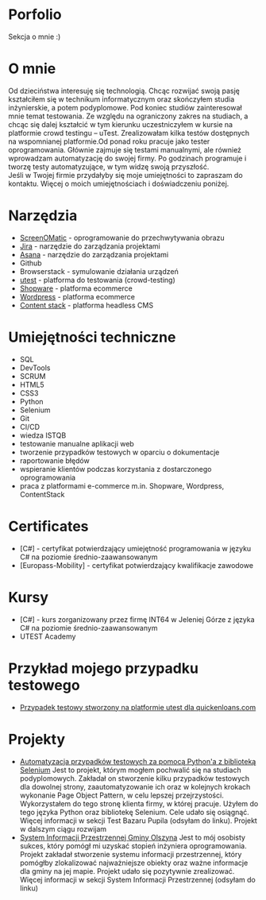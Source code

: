 # Porfolio
Sekcja o mnie :)
# O mnie
Od dzieciństwa interesuję się technologią. Chcąc rozwijać swoją pasję kształciłem się w technikum informatycznym oraz skończyłem studia inżynierskie, a potem podyplomowe. Pod koniec studiów zainteresował mnie temat testowania. Ze względu na ograniczony zakres na studiach, a chcąc się dalej kształcić w tym kierunku uczestniczyłem w kursie na platformie crowd testingu – uTest. Zrealizowałam kilka testów dostępnych na wspomnianej platformie.Od ponad roku pracuje jako tester oprogramowania. Głównie zajmuje się testami manualnymi, ale również wprowadzam automatyzację do swojej firmy. Po godzinach programuje i tworzę testy automatyzujące, w tym widzę swoją przyszłość.  
Jeśli w Twojej firmie przydałyby się moje umiejętności to zapraszam do kontaktu. Więcej o moich umiejętnościach i doświadczeniu poniżej.
# Narzędzia
  - [ScreenOMatic](https://screencast-o-matic.com/) - oprogramowanie do przechwytywania obrazu
  - [Jira](https://www.atlassian.com/software/jira0) - narzędzie do zarządzania projektami
  - [Asana](https://asana.com) - narzędzie do zarządzania projektami
  - Github
  - Browserstack - symulowanie działania urządzeń
  - [utest](https://www.utest.com/) - platforma do testowania (crowd-testing)
  - [Shopware](https://pl.shopware.com/) - platforma ecommerce
  - [Wordpress](https://pl.wordpress.org/) - platforma ecommerce
  - [Content stack](https://www.contentstack.com/) - platforma headless CMS
# Umiejętności techniczne
  - SQL
  - DevTools
  - SCRUM
  - HTML5
  - CSS3
  - Python
  - Selenium
  - Git
  - CI/CD
  - wiedza ISTQB
  - testowanie manualne aplikacji web
  - tworzenie przypadków testowych w oparciu o dokumentacje
  - raportowanie błędów
  - wspieranie klientów podczas korzystania z dostarczonego oprogramowania
  - praca z platformami e-commerce m.in. Shopware, Wordpress, ContentStack
# Certificates
  - [C#] - certyfikat potwierdzający umiejętność programowania w języku C# na poziomie średnio-zaawansowanym
  - [Europass-Mobility] - certyfikat potwierdzający kwalifikacje zawodowe
# Kursy
  - [C#] - kurs zorganizowany przez firmę INT64 w Jeleniej Górze z języka C# na poziomie średnio-zaawansowanym
  - UTEST Academy
# Przykład mojego przypadku testowego
  - [Przypadek testowy stworzony na platformie utest dla quickenloans.com](https://drive.google.com/drive/folders/1gJTQAY8lrH8depTpfrCMduJFMGSBsUHm?usp=sharing)
# Projekty
  - [Automatyzacja przypadków testowych za pomocą Python'a z biblioteką Selenium](https://github.com/KamilSznajdrowicz/Test_BazarPupila)
  Jest to projekt, którym mogłem pochwalić się na studiach podyplomowych. Zakładał on stworzenie kilku przypadków testowych dla dowolnej strony, zaautomatyzowanie ich oraz w kolejnych krokach wykonanie Page Object Pattern, w celu lepszej przejrzystości. Wykorzystałem do tego stronę klienta firmy, w której pracuje. Użyłem do tego języka Python oraz bibliotekę Selenium. Cele udało się osiągnąć. Więcej informacji w sekcji Test Bazaru Pupila (odsyłam do linku). Projekt w dalszym ciągu rozwijam
  - [System Informacji Przestrzennej Gminy Olszyna](https://github.com/KamilSznajdrowicz/SystemInformacjiPrzestrzennej)
  Jest to mój osobisty sukces, który pomógł mi uzyskać stopień inżyniera oprogramowania. Projekt zakładał stworzenie systemu informacji przestrzennej, który pomógłby zlokalizować najważniejsze obiekty oraz ważne informacje dla gminy na jej mapie. Projekt udało się pozytywnie zrealizować. Więcej informacji w sekcji System Informacji Przestrzennej (odsyłam do linku)

